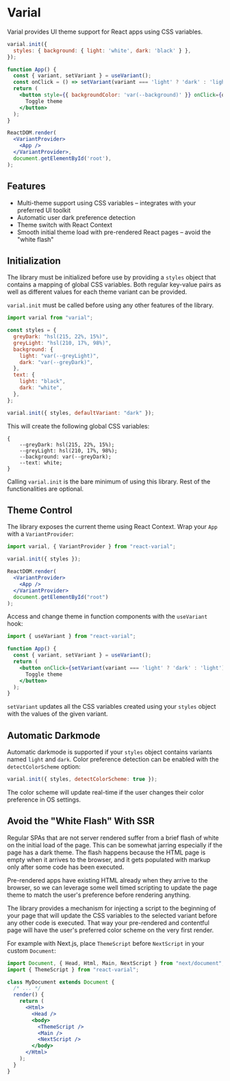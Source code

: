 # Varial

Varial provides UI theme support for React apps using CSS variables.

```jsx
varial.init({
  styles: { background: { light: 'white', dark: 'black' } },
});

function App() {
  const { variant, setVariant } = useVariant();
  const onClick = () => setVariant(variant === 'light' ? 'dark' : 'light');
  return (
    <button style={{ backgroundColor: 'var(--background)' }} onClick={onClick}>
      Toggle theme
    </button>
  );
}

ReactDOM.render(
  <VariantProvider>
    <App />
  </VariantProvider>,
  document.getElementById('root'),
);
```

## Features

* Multi-theme support using CSS variables – integrates with your preferred UI toolkit
* Automatic user dark preference detection
* Theme switch with React Context
* Smooth initial theme load with pre-rendered React pages – avoid the "white flash"

## Initialization

The library must be initialized before use by providing a `styles` object that contains a mapping of global CSS variables. Both regular key-value pairs as well as different values for each theme variant can be provided.

`varial.init` must be called before using any other features of the library.

```jsx
import varial from "varial";

const styles = {
  greyDark: "hsl(215, 22%, 15%)",
  greyLight: "hsl(210, 17%, 98%)",
  background: {
    light: "var(--greyLight)",
    dark: "var(--greyDark)",
  },
  text: {
    light: "black",
    dark: "white",
  },
};

varial.init({ styles, defaultVariant: "dark" });
```

This will create the following global CSS variables:

```
{
    --greyDark: hsl(215, 22%, 15%);
    --greyLight: hsl(210, 17%, 98%);
    --background: var(--greyDark);
    --text: white;
}
```

Calling `varial.init` is the bare minimum of using this library. Rest of the functionalities are optional.

## Theme Control

The library exposes the current theme using React Context. Wrap your `App` with a `VariantProvider`:

```jsx
import varial, { VariantProvider } from "react-varial";

varial.init({ styles });

ReactDOM.render(
  <VariantProvider>
    <App />
  </VariantProvider>
  document.getElementById("root")
);
```

Access and change theme in function components with the `useVariant` hook:

```jsx
import { useVariant } from "react-varial";

function App() {
  const { variant, setVariant } = useVariant();
  return (
    <button onClick={setVariant(variant === 'light' ? 'dark' : 'light')}>
      Toggle theme
    </button>
  );
}
```

`setVariant` updates all the CSS variables created using your `styles` object with the values of the given variant.

## Automatic Darkmode

Automatic darkmode is supported if your `styles` object contains variants named `light` and `dark`. Color preference detection can be enabled with the `detectColorScheme` option:

```javascript
varial.init({ styles, detectColorScheme: true });
```

The color scheme will update real-time if the user changes their color preference in OS settings.

## Avoid the "White Flash" With SSR

Regular SPAs that are not server rendered suffer from a brief flash of white on the initial load of the page. This can be somewhat jarring especially if the page has a dark theme. The flash happens because the HTML page is empty when it arrives to the browser, and it gets populated with markup only after some code has been executed.

Pre-rendered apps have existing HTML already when they arrive to the browser, so we can leverage some well timed scripting to update the page theme to match the user's preference before rendering anything.

The library provides a mechanism for injecting a script to the beginning of your page that will update the CSS variables to the selected variant before any other code is executed. That way your pre-rendered and contentful page will have the user's preferred color scheme on the very first render.

For example with Next.js, place `ThemeScript` before `NextScript` in your custom `Document`:

```jsx
import Document, { Head, Html, Main, NextScript } from "next/document";
import { ThemeScript } from "react-varial";

class MyDocument extends Document {
  /* ... */
  render() {
    return (
      <Html>
        <Head />
        <body>
          <ThemeScript />
          <Main />
          <NextScript />
        </body>
      </Html>
    );
  }
}
```
